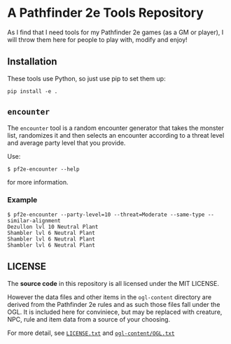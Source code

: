 # A Pathfinder 2e Tools Repository

As I find that I need tools for my Pathfinder 2e games (as a GM or player),
I will throw them here for people to play with, modify and enjoy!

## Installation

These tools use Python, so just use pip to set them up:

    pip install -e .

## `encounter`

The `encounter` tool is a random encounter generator that takes the
monster list, randomizes it and then selects an encounter according to a
threat level and average party level that you provide.

Use:

	$ pf2e-encounter --help

for more information.

### Example

	$ pf2e-encounter --party-level=10 --threat=Moderate --same-type --similar-alignment
	Dezullon lvl 10 Neutral Plant
	Shambler lvl 6 Neutral Plant
	Shambler lvl 6 Neutral Plant
	Shambler lvl 6 Neutral Plant

## LICENSE

The **source code** in this repository is all licensed under the MIT
LICENSE.

However the data files and other items in the `ogl-content` directory are
derived from the Pathfinder 2e rules and as such those files fall under
the OGL. It is included here for conviniece, but may be replaced with
creature, NPC, rule and item data from a source of your choosing.

For more detail, see [`LICENSE.txt`](LICENSE.txt) and
[`ogl-content/OGL.txt`](ogl-content/OGL.txt)
